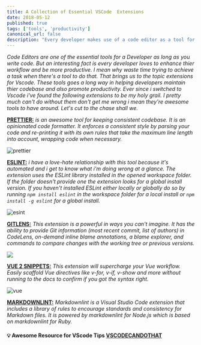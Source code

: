 ```yaml
---
title: A Collection of Essential VSCode  Extensions
date: 2018-05-12
published: true
tags: ['tools', 'productivity']
canonical_url: false
description: "Every developer makes use of a code editor as a tool for the trade in this tutorial i'll be highlighing my go to extensions for vscode."
---
```


<!-- <iframe title="parler" style="width: 100%; max-height: 115px; border: none;" src='https://api.parler.io/ss/player?url=https%3A%2F%2Fwww.parler.io%2Faudio%2F16923918848%2F3c00f05e48983cb894ca64bbcdc273a062fce423.85bd849a-07ff-4629-a339-d554bb6070a2.mp3'></iframe> -->

_Code Editors are one of the essential tools for a Developer as long as you write code. But an interesting fact is every developer loves to enhance thier workflow and be more productive. I mean why waste time trying to achieve a task when there's a tool to do that. That brings us to the topic extensions for Vscode. These tools goes a long way in helping developers maintain thier codebase and also promote productivity. Ever since i switched to Vscode i've found the following extensions to be my holy grail. I pretty much can't do without them don't get me wrong i mean they're awesome tools to have around. Let's cut to the chase shall we._

**[PRETTIER:](https://marketplace.visualstudio.com/items?itemName=esbenp.prettier-vscode)** _is an awesome tool for keeping consistent codebase. It is an opinionated code formatter. It enforces a consistent style by parsing your code and re-printing it with its own rules that take the maximum line length into account, wrapping code when necessary._

![prettier](https://github.com/remimarsal/prettier-now-vscode/raw/master/prettier-now2.gif)


**[ESLINT:](https://github.com/Microsoft/vscode-eslint)**  _i have a love-hate relationship with this tool because it's automated and i get to know what i'm doing wrong at a glance. The extension uses the ESLint library installed in the opened workspace folder. If the folder doesn't provide one the extension looks for a global install version. If you haven't installed ESLint either locally or globally do so by running `npm install eslint` in the workspace folder for a local install or `npm install -g eslint` for a global install._

![esint](https://cdn-images-1.medium.com/max/800/1*W1gdb9Ae62PH0W2ZnquVCg.gif)

**[GITLENS:](https://github.com/eamodio/vscode-gitlens)** _This extension is a powerful in ways you can't imagine. It has the ability to provide Git information (most recent commit, list of authors) in CodeLens, on-demand inline blame annotations, a blame explorer, and commands to compare changes with the working tree or previous versions._

![](https://raw.githubusercontent.com/eamodio/vscode-gitlens/master/images/gitlens-preview.gif)

**[VUE 2 SNIPPETS:](https://marketplace.visualstudio.com/items?itemName=sdras.vue-vscode-snippets)**
_This extension will supercharge your Vue workflow. Easily scaffold Vue directives like v-for, v-if, v-show and more without running to the docs to confirm if you got the syntax right._

![vue](https://s3-us-west-2.amazonaws.com/s.cdpn.io/28963/SnippetDemo.gif)

**[MARKDOWNLINT:](https://marketplace.visualstudio.com/items?itemName=DavidAnson.vscode-markdownlint)** _Markdownlint is a Visual Studio Code extension that includes a library of rules to encourage standards and consistency for Markdown files. It is powered by markdownlint for Node.js which is based on markdownlint for Ruby._


#### 💡 Awesome Resource for VScode Tips [VSCODECANDOTHAT](https://vscodecandothat.com/)
